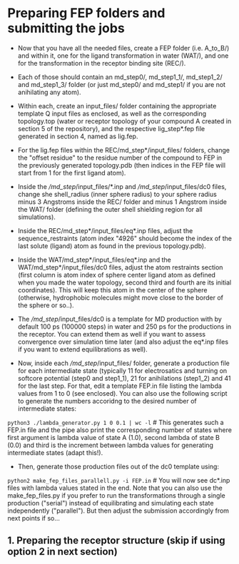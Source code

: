# Preparing FEP folders and submitting the jobs 

- Now that you have all the needed files, create a FEP folder (i.e. A_to_B/) and within it, one for the ligand transformation in water (WAT/), and one for the transformation in the receptor binding site (REC/). 

- Each of those should contain an md_step0/, md_step1_1/, md_step1_2/ and md_step1_3/ folder (or just md_step0/ and md_step1/ if you are not anihilating any atom). 

- Within each, create an input_files/ folder containing the appropriate template Q input files as enclosed, as well as the corresponding topology.top (water or receptor topology of your compound A created in section 5 of the repository), and the respective lig_step*.fep file generated in section 4, named as lig.fep.

- For the lig.fep files within the REC/md_step*/input_files/ folders, change the "offset residue" to the residue number of the compound to FEP in the previously generated topology.pdb (then indices in the FEP file will start from 1 for the first ligand atom).

- Inside the */md_step*/input_files/*.inp and */md_step*/input_files/dc0 files, change she shell_radius (inner sphere radius) to your sphere radius minus 3 Angstroms inside the REC/ folder and minus 1 Angstrom inside the WAT/ folder (defining the outer shell shielding region for all simulations).

- Inside the REC/md_step*/input_files/eq*.inp files, adjust the sequence_restraints (atom index "4926" should become the index of the last solute (ligand) atom as found in the previous topology.pdb).

- Inside the WAT/md_step*/input_files/eq*.inp and the WAT/md_step*/input_files/dc0 files, adjust the atom restraints section (first column is atom index of sphere center ligand atom as defined when you made the water topology, second third and fourth are its initial coordinates). This will keep this atom in the center of the sphere (otherwise, hydrophobic molecules might move close to the border of the sphere or so..).

- The */md_step*/input_files/dc0 is a template for MD production with by default 100 ps (100000 steps) in water and 250 ps for the productions in the receptor. You can extend them as well if you want to assess convergence over simulation time later (and also adjust the eq*.inp files if you want to extend equilibrations as well).

- Now, inside each */md_step*/input_files/ folder, generate a production file for each intermediate state (typically 11 for electrosatics and turning on softcore potential (step0 and step1_1), 21 for anihilations (step1_2) and 41 for the last step. For that, edit a template FEP.in file listing the lambda values from 1 to 0 (see enclosed). You can also use the following script to generate the numbers accoridng to the desired number of intermediate states:

```python3 ./lambda_generator.py 1 0 0.1 | wc -l``` # This generates such a FEP.in file and the pipe also print the corresponding number of states where first argument is lambda value of state A (1.0), second lambda of state B (0.0) and third is the increment between lambda values for generating intermediate states (adapt this!).

- Then, generate those production files out of the dc0 template using:

```python2 make_fep_files_parallell.py -i FEP.in``` # You will now see dc*.inp files with lambda values stated in the end. Note that you can also use the make_fep_files.py if you prefer to run the transformations through a single production ("serial") instead of equilibrating and simulating each state independently ("parallel"). But then adjust the submission accordingly from next points if so...

## **1. Preparing the receptor structure (skip if using option 2 in next section)**

